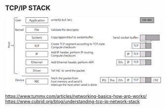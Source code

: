 
## TCP/IP STACK

![tcp/ip-stack](/images/tcp-ip-stack.png)

https://www.tummy.com/articles/networking-basics-how-arp-works/  
https://www.cubrid.org/blog/understanding-tcp-ip-network-stack
